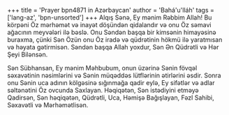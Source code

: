 +++
title = 'Prayer bpn4871 in Azərbaycan'
author = 'Bahá'u'lláh'
tags = ['lang-az', 'bpn-unsorted']
+++
Alqış Sənə, Ey mənim Rəbbim Allah! Bu körpəni Öz mərhəmət və inayət döşündən qidalandır və onu Öz səmavi ağacının meyvələri ilə bəslə. Onu Səndən başqa bir kimsənin himayəsinə buraxma, çünki Sən Özün onu Öz iradə və qüdrətinin hökmü ilə yaratmısan və həyata gətirmisən. Səndən başqa Allah yoxdur, Sən Ən Qüdrətli və Hər Şeyi Bilənsən.

Sən Sübhansan, Ey mənim Məhbubum, onun üzərinə Sənin fövqəl səxavətinin nəsimlərini və Sənin müqəddəs lütflərinin ətirlərini əsdir. Sonra onu Sənin uca adının kölgəsinə sığınmağa qadir eylə, Ey sifətlər və adlar səltənətini Öz ovcunda Saxlayan. Həqiqətən, Sən istədiyini etməyə Qadirsən, Sən həqiqətən, Qüdrətli, Uca, Həmişə Bağışlayan, Fəzl Sahibi, Səxavətli və Mərhəmətlisən.
